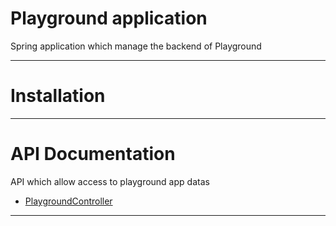 # Playground application

Spring application which manage the backend of Playground

___

# Installation

___

# API Documentation

API which allow access to playground app datas

- [PlaygroundController](./apidoc/PlaygroundController.md)

___